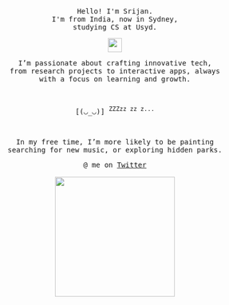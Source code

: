 <p align="center">
  <samp>
    Hello! I'm Srijan. <br /> I'm from India, now in Sydney, <br /> studying CS at Usyd.
  </samp>
</p>

<p align="center">
  <samp>
    <img src="https://github.com/pifafu/pifafu/assets/5679180/07d226f9-2b92-4077-af43-37c92be369f2" width="28px">
  </samp>
</p>

<p align="center">
  <samp>
    I’m passionate about crafting innovative tech, <br>from research projects to interactive apps, always <br> with a focus on learning and growth.
  </samp>
</p>


<br/>
<p align="center">
  <samp>
    [(◡_◡)] <sup>ZZZzz zz z...</sup>
  </samp>
<p align="center">
<br/>

  
<p align="center">
  <samp>
    In my free time, I’m more likely to be painting <br /> 
    searching for new music, or exploring hidden parks.
  </samp>
</p>

<p align="center">
  <samp>
    @ me on <a href="https://twitter.com/pifafu">Twitter</a><br><br>
    <img src="https://i.imgur.com/kdKhgx6.gif" width="240px" align="center">
  </samp>
</p>


